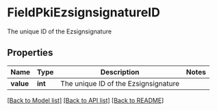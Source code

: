 # FieldPkiEzsignsignatureID

The unique ID of the Ezsignsignature

## Properties
Name | Type | Description | Notes
------------ | ------------- | ------------- | -------------
**value** | **int** | The unique ID of the Ezsignsignature | 

[[Back to Model list]](../README.md#documentation-for-models) [[Back to API list]](../README.md#documentation-for-api-endpoints) [[Back to README]](../README.md)


